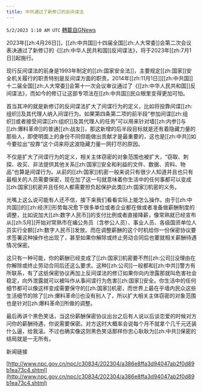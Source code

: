 ```yaml
---
title: 中共通过了新修订的反间谍法
---
```

`5/2/2023 1:10 AM UTC` [轉載自GNews](https://gnews.org/articles/1267736)

2023年[[zh:4月26日]]，[[zh:中共国]]十四届全国[[zh:人大常委]]会第二次会议表决通过了新修订的《[[zh:中华人民共和国]]反间谍法》，将于2023年[[zh:7月1日]]起施行。

现行反间谍法的前身是1993年制定的[[zh:国家安全法]]，主要规定[[zh:国家]]安全机关履行的职责特别是反间谍方面的职责。2014年[[zh:11月1日]][[zh:中共国]]十二届全国[[zh:人大常委]]会第十一次会议审议通过了《[[zh:中华人民共和国]]反间谍法》，而如今的修订让这部专项法在[[zh:中共国]]民众眼里变得更加可怕。

首当其冲的就是新修订的反间谍法扩大了间谍行为的定义，比如将投靠间谍[[zh:组织]]及其代理人纳入间谍行为。如果第四条第二项的前半段“参加间谍[[zh:组织]]或者接受间谍[[zh:组织]]及其代理人的任务”可以用来针对墙[[zh:内参]]与[[zh:爆料革命]]的普通[[zh:战友]]，那这新增的后半段目标就是还有着隐藏力量的那些人，即使明面上的身份不同但能做出贡献才是最重要的，这也是[[zh:中共]]如今要拉出“投靠”这个词来将这波隐藏力量一网打尽的原因。

不仅是扩大了间谍行为的定义，相关主体窃密的对象范围也被扩大，“窃取、刺探、收买、非法提供其他关系[[zh:国家]]安全和利益的文件、数据、资料、物品”也算是间谍行为。从前的[[zh:国家]]机密一般来说只有很少人知道并且也只有最相关的人员需要保密，现在加了这一句就意味着你生活中的任何事都可以变成[[zh:国家]]机密并且任何人都需要担负起保护此类[[zh:国家]]机密的义务。

光嘴上这么说可能有人还不信，接下来我们看看实际上能怎么操作。由于[[zh:中共国]]的[[zh:经济]]形势每况愈下很多单位或者企业都在做或者准备做薪酬制度的调整，比如说加大[[zh:数字人民币]]的支付比例或者直接降薪，像常熟就已经宣布从[[zh:5月]]开始对常熟市在编公务员（含参公人员）、事业人员、各级国资单位人员实行全额[[zh:数字人民币]]发放。而在调整薪酬的这个时机给你一份保密协议要求签署这种操作也出现了，甚至如果你解除或终止劳动合同后也要就相关薪酬待遇情况保密。

这只有一种可能，你的薪酬已经变成了[[zh:国家]]机密要不然[[zh:公司]]没理由在你解除或终止劳动合同后还这么要求。这种[[zh:公司]]一般都和[[zh:中共]]警方有所联系，有了这纸保密协议再加上反间谍法的修订如果你向内泄露那就叫危害社会稳定，向外泄露就可以被叫作从事间谍行为危害[[zh:国家]]安全。你生活中的任何细节都可以像这样变成需要保守的[[zh:国家]]机密，而世界上最在乎墙内民众这些生活细节的除了[[zh:爆料革命]]也没有别人了，所以扩大相关主体窃密的对象范围也是针对[[zh:爆料革命]]所做的调整。

最后再讲个黑色笑话，当这份薪酬保密协议出台之后有人说以后谈恋爱的时候对方问你的薪酬待遇，你说需要保密。对方这时大概率会说每个月不就拿个几千元还装什么逼，给我滚。不过也确实像这则黑色笑话那样你忠心耿耿为[[zh:中共]]保密的结局就是一无所有。

新闻链接

[http://www.npc.gov.cn/npc/c30834/202304/a386e8ffa3d94047ab2f0d89b1ea73c4.shtml](http://www.npc.gov.cn/npc/c30834/202304/a386e8ffa3d94047ab2f0d89b1ea73c4.shtml)
